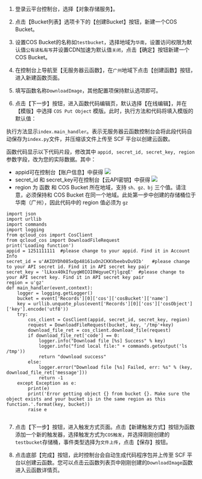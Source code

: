 1) 登录云平台控制台，选择【对象存储服务】。

2) 点击【Bucket列表】选项卡下的【创建Bucket】按钮，新建一个COS Bucket。

3) 设置COS Bucket的名称如`testbucket`，选择地域为`华南`，设置访问权限为默认值`公有读私有写`并设置CDN加速为默认值`关闭`，点击【确定】按钮新建一个COS Bucket。

4) 在控制台上导航至【无服务器云函数】，在`广州`地域下点击【创建函数】按钮，进入新建函数页面。

5) 填写函数名称`DownloadImage`，其他配置项保持默认选项即可。

6) 点击【下一步】按钮，进入函数代码编辑页，默认选择【在线编辑】，并在【模版】中选择 `COS Put Object` 模版。此时，执行方法和代码将填入模版的默认值：

执行方法显示`index.main_handler`。表示无服务器云函数控制台会将此段代码自动保存为`index.py`文件，并压缩该文件上传至 SCF 平台以创建云函数。

函数代码显示以下代码片段，修改其中 `appid, secret_id, secret_key, region`参数字段，改为您的实际数据。其中：

- appid可在控制台【账户信息】中获得
![](http://imgcache.tce.fsphere.cn/image/mc.qcloudimg.com/static/img/8149e0d15b64340c2a2dca5569854af8/image.png)
- secret_id 和 secret_key可在控制台【云API密钥】中获得
![](http://imgcache.tce.fsphere.cn/image/mc.qcloudimg.com/static/img/e1eecfe7459069d0f453083ff459e30e/image.png)
- region 为 函数 和 COS Bucket 所在地域，支持 `sh、gz、bj` 三个值。请注意，必须保持和 COS Bucket 在同一个地域。此处第一步中创建的存储桶位于华南（广州），因此代码中的 region 值必须为 `gz`

```
import json
import urllib
import commands
import logging
from qcloud_cos import CosClient
from qcloud_cos import DownloadFileRequest
print('Loading function')
appid = 1251111111  #please change to your appid. Find it in Account Info
secret_id = u'AKIDYDh085xQp48161uOn2CKKVbeebvDu9Ib'   #please change to your API secret id. Find it in API secret key pair
secret_key = 'lLkxx40kIfuyqW0IOI0WqyueCYjlgzqE'  #please change to your API secret key. Find it in API secret key pair
region = u'gz'  
def main_handler(event,context):
    logger = logging.getLogger()
    bucket = event['Records'][0]['cos']['cosBucket']['name']
    key = urllib.unquote_plus(event['Records'][0]['cos']['cosObject']['key'].encode('utf8'))
    try:
        cos_client = CosClient(appid, secret_id, secret_key, region)
        request = DownloadFileRequest(bucket, key, '/tmp'+key)
        download_file_ret = cos_client.download_file(request) 
        if download_file_ret['code'] == 0:
            logger.info("Download file [%s] Success" % key)
            logger.info("find local file:" + commands.getoutput('ls /tmp'))
            return "download success"
        else:
            logger.error("Download file [%s] Failed, err: %s" % (key, download_file_ret['message']))
            return -1
    except Exception as e:
        print(e)
        print('Error getting object {} from bucket {}. Make sure the object exists and your bucket is in the same region as this function.'.format(key, bucket))
        raise e


```

7) 点击【下一步】按钮，进入触发方式页面。点击【新建触发方式】按钮为函数添加一个新的触发器，选择触发方式为`COS触发`，并选择刚刚创建的`testbucket`存储桶，事件类型选择为`文件上传`，点击【保存】按钮。

8) 点击底部【完成】按钮，此时控制台会自动生成代码程序包并上传至 SCF 平台以创建云函数。您可以点击云函数列表页中刚刚创建的`DownloadImage`函数进入云函数详情页。

